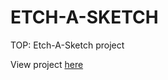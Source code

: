 # ETCH-A-SKETCH

TOP: Etch-A-Sketch project

View project <a href="https://bst003.github.io/etch-a-sketch/">here</a>